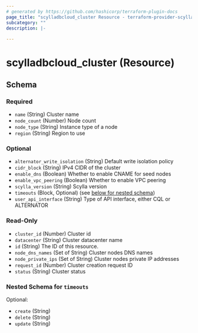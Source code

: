 ```yaml
---
# generated by https://github.com/hashicorp/terraform-plugin-docs
page_title: "scylladbcloud_cluster Resource - terraform-provider-scylladbcloud"
subcategory: ""
description: |-
  
---
```


# scylladbcloud_cluster (Resource)





<!-- schema generated by tfplugindocs -->
## Schema

### Required

- `name` (String) Cluster name
- `node_count` (Number) Node count
- `node_type` (String) Instance type of a node
- `region` (String) Region to use

### Optional

- `alternator_write_isolation` (String) Default write isolation policy
- `cidr_block` (String) IPv4 CIDR of the cluster
- `enable_dns` (Boolean) Whether to enable CNAME for seed nodes
- `enable_vpc_peering` (Boolean) Whether to enable VPC peering
- `scylla_version` (String) Scylla version
- `timeouts` (Block, Optional) (see [below for nested schema](#nestedblock--timeouts))
- `user_api_interface` (String) Type of API interface, either CQL or ALTERNATOR

### Read-Only

- `cluster_id` (Number) Cluster id
- `datacenter` (String) Cluster datacenter name
- `id` (String) The ID of this resource.
- `node_dns_names` (Set of String) Cluster nodes DNS names
- `node_private_ips` (Set of String) Cluster nodes private IP addresses
- `request_id` (Number) Cluster creation request ID
- `status` (String) Cluster status

<a id="nestedblock--timeouts"></a>
### Nested Schema for `timeouts`

Optional:

- `create` (String)
- `delete` (String)
- `update` (String)


